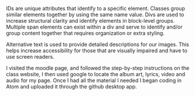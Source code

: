 IDs are unique attributes that identify to a specific element. Classes group similar elements together by using the same name value. Divs are used to increase structural clarity and identify elements in block-level groups. Multiple span elements can exist within a div and serve to identify and/or group content together that requires organization or extra styling.

Alternative text is used to provide detailed descriptions for our images. This helps increase accessibility for those that are visually impaired and have to use screen readers.

I visited the moodle page, and followed the step-by-step instructions on the class website, I then used google to locate the album art, lyrics, video and audio for my page. Once I had all the material I needed I began coding in Atom and uploaded it through the github desktop app. 
